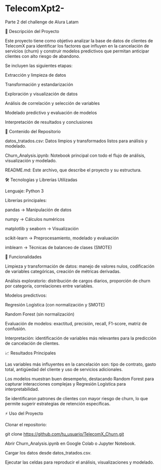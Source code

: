 # TelecomXpt2-
Parte 2 del challenge de Alura Latam

📌 Descripción del Proyecto

Este proyecto tiene como objetivo analizar la base de datos de clientes de TelecomX para identificar los factores que influyen en la cancelación de servicios (churn) y construir modelos predictivos que permitan anticipar clientes con alto riesgo de abandono.

Se incluyen las siguientes etapas:

Extracción y limpieza de datos

Transformación y estandarización

Exploración y visualización de datos

Análisis de correlación y selección de variables

Modelado predictivo y evaluación de modelos

Interpretación de resultados y conclusiones

📂 Contenido del Repositorio

datos_tratados.csv: Datos limpios y transformados listos para análisis y modelado.

Churn_Analysis.ipynb: Notebook principal con todo el flujo de análisis, visualización y modelado.

README.md: Este archivo, que describe el proyecto y su estructura.

🛠️ Tecnologías y Librerías Utilizadas

Lenguaje: Python 3

Librerías principales:

pandas → Manipulación de datos

numpy → Cálculos numéricos

matplotlib y seaborn → Visualización

scikit-learn → Preprocesamiento, modelado y evaluación

imblearn → Técnicas de balanceo de clases (SMOTE)

🔧 Funcionalidades

Limpieza y transformación de datos: manejo de valores nulos, codificación de variables categóricas, creación de métricas derivadas.

Análisis exploratorio: distribución de cargos diarios, proporción de churn por categoría, correlaciones entre variables.

Modelos predictivos:

Regresión Logística (con normalización y SMOTE)

Random Forest (sin normalización)

Evaluación de modelos: exactitud, precisión, recall, F1-score, matriz de confusión.

Interpretación: identificación de variables más relevantes para la predicción de cancelación de clientes.

📈 Resultados Principales

Las variables más influyentes en la cancelación son: tipo de contrato, gasto total, antigüedad del cliente y uso de servicios adicionales.

Los modelos muestran buen desempeño, destacando Random Forest para capturar interacciones complejas y Regresión Logística para interpretabilidad.

Se identificaron patrones de clientes con mayor riesgo de churn, lo que permite sugerir estrategias de retención específicas.

⚡ Uso del Proyecto

Clonar el repositorio:

git clone https://github.com/tu_usuario/TelecomX_Churn.git


Abrir Churn_Analysis.ipynb en Google Colab o Jupyter Notebook.

Cargar los datos desde datos_tratados.csv.

Ejecutar las celdas para reproducir el análisis, visualizaciones y modelado.
